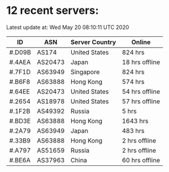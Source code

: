 # 12 recent servers:

Latest update at: Wed May 20 08:10:11 UTC 2020

| ID | ASN | Server Country | Online |
| -- | --- | -------------- | ------ |
| #.D09B | AS174 | United States | 824 hrs |
| #.4AEA | AS20473 | Japan | 18 hrs offline |
| #.7F1D | AS63949 | Singapore | 824 hrs |
| #.B6F8 | AS63888 | Hong Kong | 574 hrs |
| #.64EE | AS20473 | United States | 54 hrs offline |
| #.2654 | AS18978 | United States | 57 hrs offline |
| #.1F2B | AS49392 | Russia | 5 hrs |
| #.BD3E | AS63888 | Hong Kong | 1643 hrs |
| #.2A79 | AS63949 | Japan | 483 hrs |
| #.33B9 | AS63888 | Hong Kong | 2 hrs offline |
| #.A797 | AS51659 | Russia | 2 hrs offline |
| #.BE6A | AS37963 | China | 60 hrs offline |

